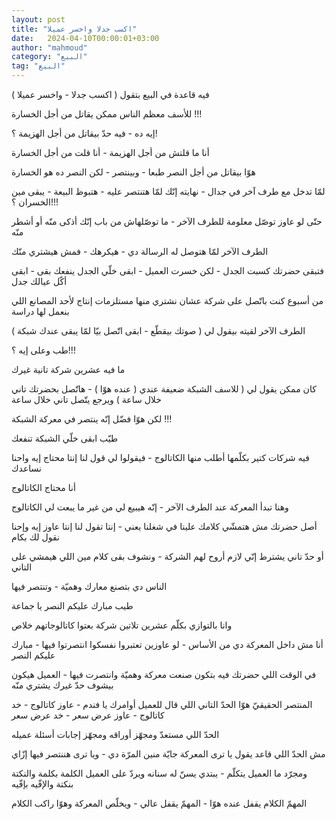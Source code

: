 ```yaml
---
layout: post
title: "اكسب جدلا واخسر عميلا"
date:   2024-04-10T00:00:01+03:00
author: "mahmoud"
category: "البيع"
tag: "البيع"
---
```



فيه قاعدة في البيع بتقول ( اكسب جدلا - واخسر
عميلا )




للأسف معظم الناس ممكن يقاتل من أجل الخسارة !!!

إيه ده - فيه حدّ بيقاتل من أجل الهزيمة ؟!

أنا ما قلتش من أجل الهزيمة - أنا قلت من أجل
الخسارة

هوّا بيقاتل من أجل النصر طبعا - وبينتصر - لكن النصر ده هو
الخسارة




لمّا تدخل مع طرف آخر في جدال - نهايته إنّك لمّا هتنتصر
عليه - هتبوظ البيعة - يبقى مين الخسران ؟!!!

حتّى لو عاوز توصّل معلومة للطرف الآخر - ما توصّلهاش من باب
إنّك أذكى منّه أو أشطر منّه

الطرف الآخر لمّا هتوصل له الرسالة دي - هيكرهك - فمش
هيشتري منّك

فتبقى حضرتك كسبت الجدل - لكن خسرت العميل - ابقى خلّي
الجدل ينفعك بقى - ابقى أكّل عيالك جدل




من أسبوع كنت باتّصل على شركة عشان نشتري منها مستلزمات
إنتاج لأحد المصانع اللي بنعمل لها دراسة

الطرف الآخر لقيته بيقول لي ( صوتك بيقطّع - ابقى اتّصل بيّا
لمّا يبقى عندك شبكة )




طب وعلى إيه ؟!!!

ما فيه عشرين شركة تانية غيرك

كان ممكن يقول لي ( للاسف الشبكة ضعيفة عندي ( عنده هوّا
) - هاتّصل بحضرتك تاني خلال ساعة ) ويرجع يتّصل تاني خلال ساعة

لكن هوّا فضّل إنّه ينتصر في معركة الشبكة !!!

طيّب ابقى خلّي الشبكة تنفعك




فيه شركات كتير بكلّمها أطلب منها الكاتالوج - فيقولوا لي
قول لنا إنتا محتاج إيه واحنا نساعدك

أنا محتاج الكاتالوج




وهنا تبدأ المعركة عند الطرف الآخر - إنّه هيبيع لي من غير
ما يبعت لي الكاتالوج

أصل حضرتك مش هتمشّي كلامك علينا في شغلنا يعني - إنتا تقول
لنا إنتا عاوز إيه وإحنا نقول لك بكام




أو حدّ تاني يشترط إنّي لازم أروح لهم الشركة - ونشوف بقى
كلام مين اللي هيمشي على التاني




الناس دي بتصنع معارك وهميّة - وتنتصر فيها

طيب مبارك عليكم النصر يا جماعة

وانا بالتوازي بكلّم عشرين تلاتين شركة بعتوا كاتالوجاتهم
خلاص

أنا مش داخل المعركة دي من الأساس - لو عاوزين تعتبروا
نفسكوا انتصرتوا فيها - مبارك عليكم النصر




في الوقت اللي حضرتك فيه بتكون صنعت معركة وهميّة وانتصرت
فيها - العميل هيكون بيشوف حدّ غيرك يشتري منّه

المنتصر الحقيقيّ هوّا الحدّ التاني اللي قال للعميل أوامرك
يا فندم - عاوز كاتالوج - خد كاتالوج - عاوز عرض سعر - خد عرض سعر




الحدّ اللي مستعدّ ومجهّز أوراقه ومجهّز إجابات أسئلة
عميله

مش الحدّ اللي قاعد يقول يا ترى المعركة جايّة منين المرّة
دي - ويا ترى هننتصر فيها إزّاي

ومجرّد ما العميل يتكلّم - يبتدي يسنّ له سنانه ويردّ على
العميل الكلمة بكلمة والنكتة بنكتة والإفّيه بإفّيه

المهمّ الكلام يقفل عنده هوّا - المهمّ يقفل عالي - ويخلّص
المعركة وهوّا راكب الكلام
